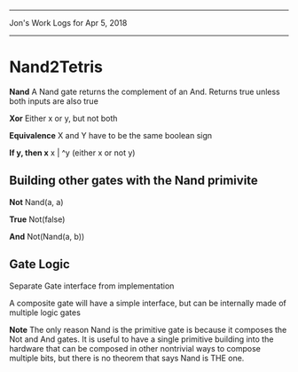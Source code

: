 *****************************************************************

Jon's Work Logs for Apr 5, 2018

*****************************************************************

# Nand2Tetris

**Nand** A Nand gate returns the complement of an And. Returns true unless both inputs are also true

**Xor** Either x or y, but not both

**Equivalence** X and Y have to be the same boolean sign

**If y, then x** x | ^y (either x or not y)

## Building other gates with the Nand primivite

**Not** Nand(a, a)

**True** Not(false)

**And** Not(Nand(a, b))

## Gate Logic

Separate Gate interface from implementation

A composite gate will have a simple interface, but can be internally made of multiple logic gates

**Note** The only reason Nand is the primitive gate is because it composes the Not and And gates.  It is useful to have a single
primitive building into the hardware that can be composed in other nontrivial ways to compose multiple bits, but there is no theorem that says Nand is THE one.

